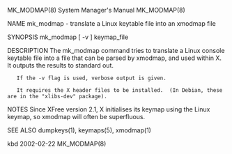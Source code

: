 MK_MODMAP(8)							    System Manager's Manual							  MK_MODMAP(8)

NAME
       mk_modmap - translate a Linux keytable file into an xmodmap file

SYNOPSIS
       mk_modmap [ -v ] keymap_file

DESCRIPTION
       The  mk_modmap  command	tries to translate a Linux console keytable file into a file that can be parsed by xmodmap, and used within X.	It outputs the
       results to standard out.

       If the -v flag is used, verbose output is given.

       It requires the X header files to be installed.	(In Debian, these are in the "xlibs-dev" package).

NOTES
       Since XFree version 2.1, X initialises its keymap using the Linux keymap, so xmodmap will often be superfluous.

SEE ALSO
       dumpkeys(1), keymaps(5), xmodmap(1)

kbd									  2002-02-22								  MK_MODMAP(8)
